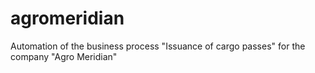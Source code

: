 # agromeridian
Automation of the business process "Issuance of cargo passes" for the company "Agro Meridian"
